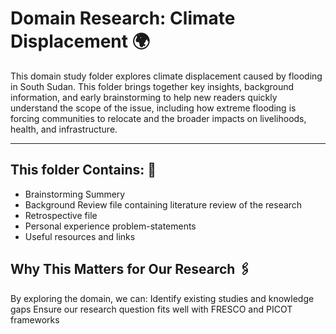 # Domain Research: Climate Displacement 🌍

This domain study folder explores climate displacement caused by flooding
in South Sudan.
This folder brings together key insights, background information, and early
brainstorming to help new readers quickly understand the scope of the issue,
including how extreme flooding is forcing communities to relocate and the
broader impacts on livelihoods, health, and infrastructure.

---

## This folder Contains: 📂

- Brainstorming Summery
- Background Review file containing literature review of the research
- Retrospective file
- Personal experience problem-statements 
- Useful resources and links

## Why This Matters for Our Research 🖇️

By exploring the domain, we can:
Identify existing studies and knowledge gaps
Ensure our research question fits well with FRESCO and PICOT frameworks
